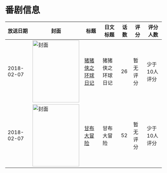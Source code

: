 # 番剧信息

|放送日期|封面|标题|日文标题|话数|评分|评分人数|
|---|---|---|---|---|---|---|
|2018-02-07|<img src="//lain.bgm.tv/pic/cover/c/cd/30/237176_fEbnm.jpg" alt="封面" style="width:150px;height:200px;object-fit:cover;">|[猪猪侠之环球日记](https://bangumi.tv/subject/237176)|猪猪侠之环球日记|26|暂无评分|少于10人评分|
|2018-02-07|<img src="//lain.bgm.tv/pic/cover/c/08/ac/241274_6E6d4.jpg" alt="封面" style="width:150px;height:200px;object-fit:cover;">|[甘布大冒险](https://bangumi.tv/subject/241274)|甘布大冒险|52|暂无评分|少于10人评分|
